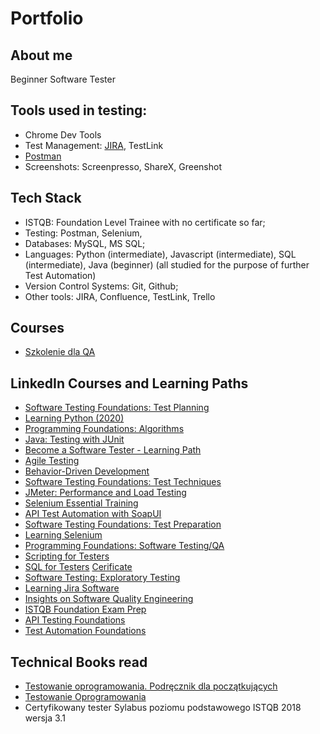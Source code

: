 # Portfolio

## About me

Beginner Software Tester
## Tools used in testing:

* Chrome Dev Tools
* Test Management: [JIRA](https://drive.google.com/file/d/1gW7B3s2FYi8HjvEihQlIQs5qGTCCxvSY/view), TestLink
* [Postman](https://web.postman.co/)
* Screenshots: Screenpresso, ShareX, Greenshot
## Tech Stack

* ISTQB: Foundation Level Trainee with no certificate so far;
* Testing: Postman, Selenium,
* Databases: MySQL, MS SQL;
* Languages: Python (intermediate), Javascript (intermediate), SQL (intermediate), Java (beginner) (all studied for the purpose of further Test Automation)
* Version Control Systems: Git, Github;
* Other tools: JIRA, Confluence, TestLink, Trello

## Courses 
* [Szkolenie dla QA](https://szkoleniedlaqa.pl/szkolenie)


## LinkedIn Courses and Learning Paths

* [Software Testing Foundations: Test Planning](https://www.linkedin.com/learning/software-testing-foundations-test-planning)
* [Learning Python (2020)](https://www.linkedin.com/learning/learning-python-2020)
* [Programming Foundations: Algorithms](https://www.linkedin.com/learning/programming-foundations-algorithms)
* [Java: Testing with JUnit](https://www.linkedin.com/learning/java-testing-with-junit-14267963)
* [Become a Software Tester - Learning Path](https://www.linkedin.com/learning/paths/become-a-software-tester)
* [Agile Testing](https://www.linkedin.com/learning/agile-testing-2)
* [Behavior-Driven Development](https://www.linkedin.com/learning/behavior-driven-development)
* [Software Testing Foundations: Test Techniques](https://www.linkedin.com/learning/software-testing-foundations-test-techniques)
* [JMeter: Performance and Load Testing](https://www.linkedin.com/learning/jmeter-performance-and-load-testing)
* [Selenium Essential Training](https://www.linkedin.com/learning/selenium-essential-training)
* [API Test Automation with SoapUI](https://www.linkedin.com/learning/api-test-automation-with-soapui)
* [Software Testing Foundations: Test Preparation](https://www.linkedin.com/learning/software-testing-foundations-test-preparation)
* [Learning Selenium](https://www.linkedin.com/learning/learning-selenium)
* [Programming Foundations: Software Testing/QA](https://www.linkedin.com/learning/programming-foundations-software-testing-qa)
* [Scripting for Testers](https://www.linkedin.com/learning/scripting-for-testers)
* [SQL for Testers](https://www.linkedin.com/learning/sql-for-testers) [Cerificate](https://drive.google.com/file/d/1Xfas2GKOu_TXYOGlqGJeQ_2_dCNMf3My/view?usp=sharing)
* [Software Testing: Exploratory Testing](https://www.linkedin.com/learning/software-testing-exploratory-testing)
* [Learning Jira Software](https://www.linkedin.com/learning/learning-jira-software-2019)
* [Insights on Software Quality Engineering](https://www.linkedin.com/learning/insights-on-software-quality-engineering)
* [ISTQB Foundation Exam Prep](https://www.linkedin.com/learning/istqb-foundation-exam-prep)
* [API Testing Foundations](https://www.linkedin.com/learning/api-testing-foundations)
* [Test Automation Foundations](https://www.linkedin.com/learning/test-automation-foundations)


## Technical Books read

* [Testowanie oprogramowania. Podręcznik dla początkujących ](https://helion.pl/ksiazki/testowanie-oprogramowania-podrecznik-dla-poczatkujacych-rafal-pawlak,szteop.htm?_ga=NC.1384359092-1587824560&abpar1=desktop&abpar2=236563.1746781.&abpcid=41&abpid=11&bb_coid=3069019&bb_id=3#format/d)
* [Testowanie Oprogramowania](https://pwicherski.gitbook.io)
* Certyfikowany tester Sylabus poziomu podstawowego ISTQB 2018 wersja 3.1
